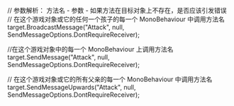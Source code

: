 // 参数解析：    方法名 - 参数 - 如果方法在目标对象上不存在，是否应该引发错误
// 在这个游戏对象或它的任何一个孩子的每一个 MonoBehaviour 中调用方法名
target.BroadcastMessage("Attack", null, SendMessageOptions.DontRequireReceiver);

//在这个游戏对象中的每一个 MonoBehaviour 上调用方法名
target.SendMessage("Attack", null, SendMessageOptions.DontRequireReceiver);

// 在这个游戏对象或它的所有父亲的每一个 MonoBehaviour 中调用方法名
target.SendMessageUpwards("Attack", null, SendMessageOptions.DontRequireReceiver);

